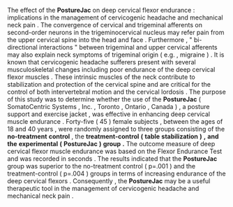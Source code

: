 The effect of the **PostureJac** on deep cervical flexor endurance : implications in the management of cervicogenic headache and mechanical neck pain . The convergence of cervical and trigeminal afferents on second-order neurons in the trigeminocervical nucleus may refer pain from the upper cervical spine into the head and face . Furthermore , " bi-directional interactions " between trigeminal and upper cervical afferents may also explain neck symptoms of trigeminal origin ( e.g. , migraine ) . It is known that cervicogenic headache sufferers present with several musculoskeletal changes including poor endurance of the deep cervical flexor muscles . These intrinsic muscles of the neck contribute to stabilization and protection of the cervical spine and are critical for the control of both intervertebral motion and the cervical lordosis . The purpose of this study was to determine whether the use of the **PostureJac** ( SomatoCentric Systems , Inc. , Toronto , Ontario , Canada ) , a posture support and exercise jacket , was effective in enhancing deep cervical muscle endurance . Forty-five ( 45 ) female subjects , between the ages of 18 and 40 years , were randomly assigned to three groups consisting of the **no-treatment** **control** , the **treatment-control** **(** **table** **stabilization** **)** **,** **and** **the** **experimental** **(** **PostureJac** **)** **group** **.** The outcome measure of deep cervical flexor muscle endurance was based on the Flexor Endurance Test and was recorded in seconds . The results indicated that the **PostureJac** group was superior to the no-treatment control ( p=.001 ) and the treatment-control ( p=.004 ) groups in terms of increasing endurance of the deep cervical flexors . Consequently , the **PostureJac** may be a useful therapeutic tool in the management of cervicogenic headache and mechanical neck pain . 